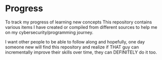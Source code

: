 # Progress
To track my progress of learning new concepts 
This repository contains various items I have created or compiled from different sources to help me on my cybersecurity/programming journey.

I want other people to be able to follow along and hopefully, one day someone new will find this repository and realize if THAT guy can incrementally improve their skills over time, they can DEFINITELY do it too.
